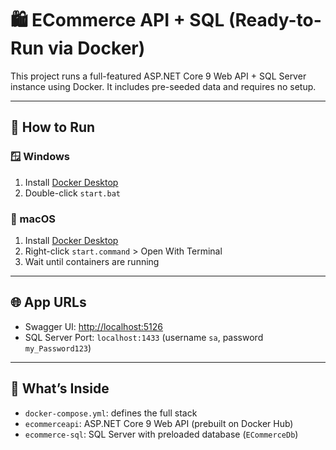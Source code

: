 # 🛍️ ECommerce API + SQL (Ready-to-Run via Docker)

This project runs a full-featured ASP.NET Core 9 Web API + SQL Server instance using Docker. It includes pre-seeded data and requires no setup.

---

## 🚀 How to Run

### 🪟 Windows

1. Install [Docker Desktop](https://www.docker.com/products/docker-desktop)
2. Double-click `start.bat`

### 🍎 macOS

1. Install [Docker Desktop](https://www.docker.com/products/docker-desktop)
2. Right-click `start.command` > Open With Terminal
3. Wait until containers are running

---

## 🌐 App URLs

- Swagger UI: [http://localhost:5126](http://localhost:5126)
- SQL Server Port: `localhost:1433` (username `sa`, password `my_Password123`)

---

## 🐳 What’s Inside

- `docker-compose.yml`: defines the full stack
- `ecommerceapi`: ASP.NET Core 9 Web API (prebuilt on Docker Hub)
- `ecommerce-sql`: SQL Server with preloaded database (`ECommerceDb`)

